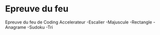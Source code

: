 # Epreuve du feu
Epreuve du feu de Coding Accelerateur
-Escalier
-Majuscule
-Rectangle
-Anagrame
-Sudoku
-Tri
